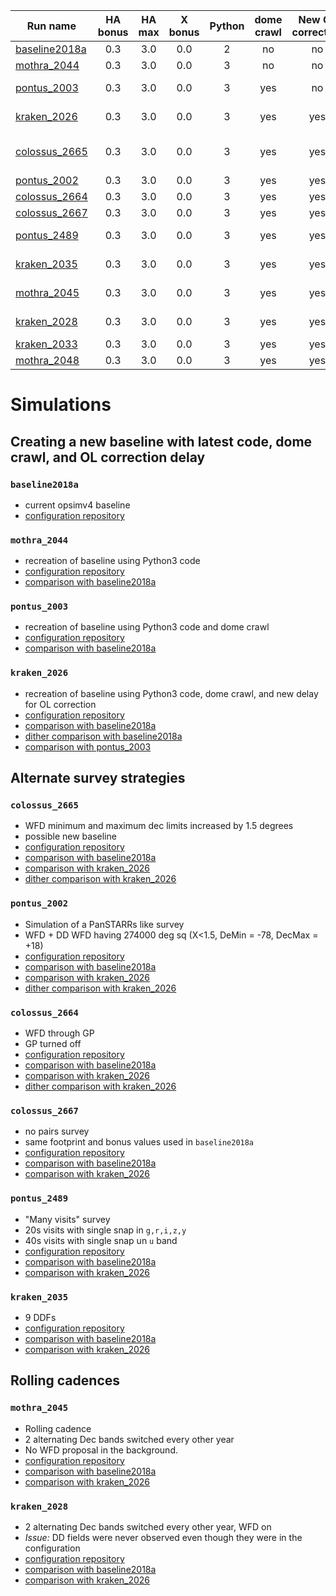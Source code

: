 | Run name                        | HA bonus      | HA max| X bonus | Python | dome crawl | New OL correction  | Note                                                         |
| --------------------------------|:-------------:|:-----:|:------: |:------:|:----------:| :----------------: | :-----------:                                                |
| [baseline2018a](#baseline2018a) | 0.3           | 3.0   | 0.0     | 2      |     no     | no                 | Current opsimv4 baseline                                     |
| [mothra_2044](#mothra_2044)     | 0.3           | 3.0   | 0.0     | 3      |     no     | no                 | Python 3 baseline2018a replacement                           |
| [pontus_2003](#pontus_2003)     | 0.3           | 3.0   | 0.0     | 3      |     yes    | no                 | Python 3 baseline2018a replacement (with dome crawl)         |
| [kraken_2026](#kraken_2026)     | 0.3           | 3.0   | 0.0     | 3      |     yes    | yes                | Python 3 baseline2018a replacement (with dome crawl and OL)  |
| [colossus_2665](#colossus_2665) | 0.3           | 3.0   | 0.0     | 3      |     yes    | yes                | Python 3 baseline2018a replacement (with dome crawl and OL), WFD area increased by 1.5 degrees north an south  |
| [pontus_2002](#pontus_2002)     | 0.3           | 3.0   | 0.0     | 3      |     yes    | yes                | Simulation of a PanSTARRs like survey                        |
| [colossus_2664](#colossus_2664) | 0.3           | 3.0   | 0.0     | 3      |     yes    | yes                | WFD cadence in GP. GP proposal turned off                                                  |
| [colossus_2667](#colossus_2667) | 0.3           | 3.0   | 0.0     | 3      |     yes    | yes                | No pairs survey                                                                            |
| [pontus_2489](#pontus_2489)     | 0.3           | 3.0   | 0.0     | 3      |     yes    | yes                | "Many visits" 20s visits with single snap, 40s visits in u band )                          |
| [kraken_2035](#kraken_2035])    | 0.3           | 3.0   | 0.0     | 3      |     yes    | yes                | 9 Deep Drilling Fields (DDFs), 4 already decided + 5 additional                            |
| [mothra_2045](#mothra_2045)     | 0.3           | 3.0   | 0.0     | 3      |     yes    | yes                | 2 alternating Dec bands switched every other year, WFD off                                 |
| [kraken_2028](#kraken_2028)     | 0.3           | 3.0   | 0.0     | 3      |     yes    | yes                | 2 alternating Dec bands switched every other year, WFD on                                  |
| [kraken_2033](#kraken_2033)     | 0.3           | 3.0   | 0.0     | 3      |     yes    | yes                | whitepaper2018_2rolling_decbands_yr2_9_wfdoff                                              |
| [mothra_2048](#mothra_2048)     | 0.3           | 3.0   | 0.0     | 3      |     yes    | yes                | whitepaper2018_2rolling_decbands_wfdbg10p                                                  |

# Simulations

## Creating a new baseline with latest code, dome crawl, and OL correction delay

### `baseline2018a`
- current opsimv4 baseline
- [configuration repository](https://github.com/lsst-ts/opsim4_config/tree/baseline2018a/config_run)

### `mothra_2044`
- recreation of baseline using Python3 code
- [configuration repository](https://github.com/lsst-ts/opsim4_config/tree/baseline2018_py3/config_run)
- [comparison with baseline2018a](https://github.com/oboberg/lsst_notebooks/blob/master/whitepaper_runs/baseline2018a_mothra2044_comp/README.md)

### `pontus_2003`
- recreation of baseline using Python3 code and dome crawl
- [configuration repository](https://github.com/lsst-ts/opsim4_config/tree/baseline2018_dc/config_run)
- [comparison with baseline2018a](https://github.com/oboberg/lsst_notebooks/blob/master/whitepaper_runs/baseline2018a_pontus2003_comp/README.md)

### `kraken_2026`
- recreation of baseline using Python3 code, dome crawl, and new delay for OL correction
- [configuration repository](https://github.com/lsst-ts/opsim4_config/tree/baseline2018_dc_cl/config_run)
- [comparison with baseline2018a](https://github.com/oboberg/lsst_notebooks/blob/master/whitepaper_runs/baseline2018a_kraken2026_comp/README.md)
- [dither comparison with baseline2018a](https://github.com/oboberg/lsst_notebooks/blob/master/whitepaper_runs/baseline2018a_kraken2026_comp_dither/README.md)
- [comparison with pontus_2003](https://github.com/oboberg/lsst_notebooks/blob/master/whitepaper_runs/pontus_2003_kraken2026_comp/README.md)


## Alternate survey strategies

### `colossus_2665`
- WFD minimum and maximum dec limits increased by 1.5 degrees
- possible new baseline
- [configuration repository](https://github.com/lsst-ts/opsim4_config/tree/baseline2018_dc_cl_wfd15/config_run)
- [comparison with baseline2018a](https://github.com/oboberg/lsst_notebooks/blob/master/whitepaper_runs/baseline2018a_colossus2665_comp/README.md)
- [comparison with kraken_2026](https://github.com/oboberg/lsst_notebooks/blob/master/whitepaper_runs/kraken2026_colossus2665_comp/README.md)
- [dither comparison with kraken_2026](https://github.com/oboberg/lsst_notebooks/blob/master/whitepaper_runs/kraken2026_colossus2665_comp_dither/README.md)

### `pontus_2002`
- Simulation of a PanSTARRs like survey
- WFD + DD WFD having 274000 deg sq (X<1.5, DeMin = -78, DecMax = +18)
- [configuration repository](https://github.com/lsst-ts/opsim4_config/tree/whitepaper2018_big_wfdonly/config_run)
- [comparison with baseline2018a](https://github.com/oboberg/lsst_notebooks/blob/master/whitepaper_runs/baseline2018a_pontus2002_comp/README.md)
- [comparison with kraken_2026](https://github.com/oboberg/lsst_notebooks/blob/master/whitepaper_runs/kraken2026_pontus2002_comp/README.md)
- [dither comparison with kraken_2026](https://github.com/oboberg/lsst_notebooks/blob/master/whitepaper_runs/kraken2026_pontus2002_comp_dither/README.md)

### `colossus_2664`
- WFD through GP
- GP turned off
- [configuration repository](https://github.com/lsst-ts/opsim4_config/tree/whitepaper2018_nogp/config_run)
- [comparison with baseline2018a](https://github.com/oboberg/lsst_notebooks/blob/master/whitepaper_runs/baseline2018a_colossus2664_comp/README.md)
- [comparison with kraken_2026](https://github.com/oboberg/lsst_notebooks/blob/master/whitepaper_runs/kraken2026_colossus2664_comp/README.md)
- [dither comparison with kraken_2026](https://github.com/oboberg/lsst_notebooks/blob/master/whitepaper_runs/kraken2026_colossus2664_comp_dither/README.md)

### `colossus_2667`
- no pairs survey
- same footprint and bonus values used in `baseline2018a`
- [configuration repository](https://github.com/lsst-ts/opsim4_config/tree/whitepaper2018_nopairs/config_run)
- [comparison with baseline2018a](https://github.com/oboberg/lsst_notebooks/blob/master/whitepaper_runs/baseline2018a_colossus2667_comp/README.md)
- [comparison with kraken_2026](https://github.com/oboberg/lsst_notebooks/blob/master/whitepaper_runs/kraken2026_colossus2667_comp/README.md)

### `pontus_2489`
- "Many visits" survey
-  20s visits with single snap in `g,r,i,z,y`
-  40s visits with single snap  un `u` band
- [configuration repository](https://github.com/lsst-ts/opsim4_config/tree/whitepaper2018_manyvisits/config_run)
- [comparison with baseline2018a](https://github.com/oboberg/lsst_notebooks/blob/master/whitepaper_runs/baseline2018a_pontus2489_comp/README.md)
- [comparison with kraken_2026](https://github.com/oboberg/lsst_notebooks/blob/master/whitepaper_runs/kraken2026_pontus2489_comp/README.md)

### `kraken_2035`
- 9 DDFs
- [configuration repository](https://github.com/lsst-ts/opsim4_config/tree/whitepaper2018_9ddfs)
- [comparison with baseline2018a](https://github.com/oboberg/lsst_notebooks/blob/master/whitepaper_runs/baseline2018a_kraken2035_comp/README.md)
- [comparison with kraken_2026](https://github.com/oboberg/lsst_notebooks/blob/master/whitepaper_runs/kraken2026_kraken2035_comp/README.md)


## Rolling cadences


### `mothra_2045`
- Rolling cadence
- 2 alternating Dec bands switched every other year
- No WFD proposal in the background.
- [configuration repository](https://github.com/lsst-ts/opsim4_config/tree/whitepaper2018_2rolling_decbands/config_run)
- [comparison with baseline2018a](https://github.com/oboberg/lsst_notebooks/blob/master/whitepaper_runs/baseline2018a_mothra2045_comp/README.md)
- [comparison with kraken_2026](https://github.com/oboberg/lsst_notebooks/blob/master/whitepaper_runs/kraken2026_mothra2045_comp/README.md)

### `kraken_2028`
- 2 alternating Dec bands switched every other year, WFD on
- *Issue:* DD fields were never observed even though they were in the configuration
- [configuration repository](https://github.com/lsst-ts/opsim4_config/blob/whitepaper2018_2rolling_decbands_wfdbg/config_run/)
- [comparison with baseline2018a](https://github.com/oboberg/lsst_notebooks/blob/master/whitepaper_runs/baseline2018a_kraken2028_comp/README.md)
- [comparison with kraken_2026](https://github.com/oboberg/lsst_notebooks/blob/master/whitepaper_runs/kraken2026_kraken2028_comp/README.md)
